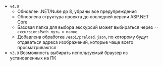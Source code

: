 - `v4.0`
	- Обновлен .NET/Nuke до 8, убраны все предупреждения
	- Обновлена структура проекта до последней версии ASP.NET Core
	- Базовая папка для выбора экскурсий может выбираться через `--excursionsPath путь_к_папке`
	- Добавлена обработка `/eapi/preload.json`, по которому будут отдаваться адреса изображений, которые чаще всего просматриваются
- `v3.0` Возможность выбирать используемый браузер из установленных на ПК

